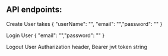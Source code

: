 ## API endpoints: 
Create User takes { "userName": "", "email": "","password": "" }

Login User { "email": "","password": "" }

Logout User Autharization header, Bearer jwt token string
